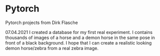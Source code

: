 # Pytorch
Pytorch projects from Dirk Flasche

07.04.2021
I created a database for my first real experiment. I contains thousands of images of a horse and a demon horse in the same pose in front of a black background. I hope that I can create a realistic looking demon horse/zebra from a real zebra image. 

